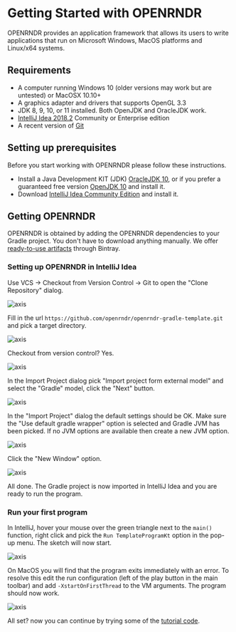 # Getting Started with OPENRNDR #

OPENRNDR provides an application framework that allows its users to write applications that run on Microsoft Windows, MacOS platforms and Linux/x64 systems. 

## Requirements ##
 * A computer running Windows 10 (older versions may work but are untested) or MacOSX 10.10+
 * A graphics adapter and drivers that supports OpenGL 3.3
 * JDK 8, 9, 10, or 11 installed. Both OpenJDK and OracleJDK work.
 * [IntelliJ Idea 2018.2](https://www.jetbrains.com/idea/download/) Community or Enterprise edition
 * A recent version of [Git](https://git-scm.com/)

## Setting up prerequisites
Before you start working with OPENRNDR please follow these instructions.
 * Install a Java Development KIT (JDK) [OracleJDK 10](http://www.oracle.com/technetwork/java/javase/downloads/jdk10-downloads-4416644.html), or if you prefer a guaranteed free version [OpenJDK 10](http://jdk.java.net/10/) and install it.
 * Download [IntelliJ Idea Community Edition](https://www.jetbrains.com/idea/download) and install it.

## Getting OPENRNDR

OPENRNDR is obtained by adding the OPENRNDR dependencies to your Gradle project. You don't have to download anything manually. We offer [ready-to-use artifacts](http://dl.bintray.com/openrndr/openrndr/org/openrndr/) through Bintray.

### Setting up OPENRNDR in IntelliJ Idea

Use VCS -> Checkout from Version Control -> Git to open the "Clone Repository" dialog.

![axis](_media/getting-started-step-01.png)

Fill in the url `https://github.com/openrndr/openrndr-gradle-template.git` and pick a target directory.

![axis](_media/getting-started-step-02.png)

Checkout from version control? Yes.

![axis](_media/getting-started-step-03.png)

In the Import Project dialog pick "Import project form external model" and select the "Gradle" model, click the "Next" button.

![axis](_media/getting-started-step-04.png)

In the "Import Project" dialog the default settings should be OK. Make sure the "Use default gradle wrapper" option is selected and Gradle JVM has been picked. If no JVM options are available then create a new JVM option.

![axis](_media/getting-started-step-05.png)

Click the "New Window" option.

![axis](_media/getting-started-step-06.png)

All done. The Gradle project is now imported in IntelliJ Idea and you are ready to run the program.

### Run your first program

In IntelliJ, hover your mouse over the green triangle next to the `main()` function, right click and pick the `Run TemplateProgramKt` option in the pop-up menu. The sketch will now start.

![axis](_media/getting-started-step-07.png)

On MacOS you will find that the program exits immediately with an error. To resolve this edit the run configuration (left of the play button in the main toolbar) and add
`-XstartOnFirstThread` to the VM arguments. The program should now work.

![axis](_media/getting-started-step-08.png)

All set? now you can continue by trying some of the [tutorial code](Topic_TutorialRepository).

